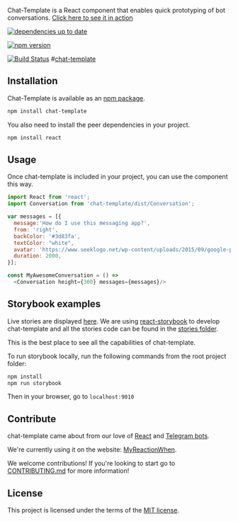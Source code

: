 Chat-Template is a React component that enables quick prototyping of bot conversations. [Click here to see it in action](http://www.mrwgame.com/)

[![dependencies up to date](https://david-dm.org/sevenleaps/chat-template.svg)](https://david-dm.org/sevenleaps/chat-template)

[![npm version](https://badge.fury.io/js/chat-template.svg)](https://badge.fury.io/js/chat-template)

[![Build Status](https://travis-ci.org/sevenleaps/react-components-sevenleaps.svg?branch=master)](https://travis-ci.org/sevenleaps/chat-template)
#[chat-template](http://github.com/sevenleaps/chat-template)

## Installation

Chat-Template is available as an [npm package](https://www.npmjs.org/package/chat-template).
```sh
npm install chat-template
```
You also need to install the peer dependencies in your project.
```sh
npm install react
```


## Usage

Once chat-template is included in your project, you can use the component this way.

```js
import React from 'react';
import Conversation from 'chat-template/dist/Conversation';

var messages = [{
  message:'How do I use this messaging app?',
  from: 'right',
  backColor: '#3d83fa',
  textColor: "white",
  avatar: 'https://www.seeklogo.net/wp-content/uploads/2015/09/google-plus-new-icon-logo.png',
  duration: 2000,
}];

const MyAwesomeConversation = () =>  
  <Conversation height={300} messages={messages}/>
```

## Storybook examples

Live stories are displayed [here](http://sevenleaps.github.io/react-components-sevenleaps/).
We are using [react-storybook](https://github.com/kadirahq/react-storybook) to develop chat-template and all the stories code can be found in the [stories folder](https://github.com/sevenleaps/chat-template/tree/master/src/stories).

This is the best place to see all the capabilities of chat-template.

To run storybook locally, run the following commands from the root project folder:

```sh
npm install
npm run storybook
```

Then in your browser, go to `localhost:9010`

## Contribute

chat-template came about from our love of
[React](http://facebook.github.io/react/) and [Telegram bots](https://telegram.org/blog/bot-revolution).

We're currently using it on the website: [MyReactionWhen](http://www.mrwgame.com/).

We welcome contributions! If you're looking to start go to [CONTRIBUTING.md](https://github.com/sevenleaps/chat-template/tree/master/CONTRIBUTING.md) for more information!

## License
This project is licensed under the terms of the
[MIT license](https://github.com/sevenleaps/chat-template/tree/master/LICENSE).
